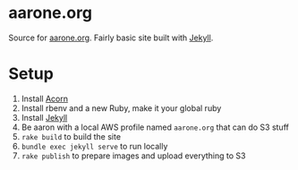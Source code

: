 aarone.org
===

Source for [aarone.org](http://www.aarone.org).  Fairly
basic site built with [Jekyll](http://jekyllrb.com/).


Setup
===

1. Install [Acorn](https://flyingmeat.com/acorn/)
2. Install rbenv and a new Ruby, make it your global ruby
3. Install [Jekyll](https://jekyllrb.com/docs/installation/macos/)
4. Be aaron with a local AWS profile named `aarone.org` that can do S3 stuff
5. `rake build` to build the site
6. `bundle exec jekyll serve` to run locally
7. `rake publish` to prepare images and upload everything to S3